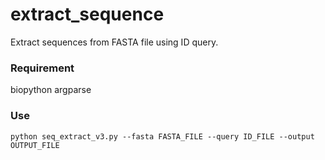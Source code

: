 # extract_sequence
Extract sequences from FASTA file using ID query.

### Requirement
biopython
argparse

### Use
```
python seq_extract_v3.py --fasta FASTA_FILE --query ID_FILE --output OUTPUT_FILE
```
